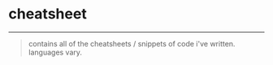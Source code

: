 # cheatsheet

---

> contains all of the cheatsheets / snippets of code i've written. languages vary. 